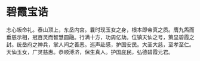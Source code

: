 # 碧霞宝诰

志心皈命礼。泰山顶上，东岳内宫。曩时现玉女之身，根本即帝真之质。膺九炁而垂慈示相，冠百灵而智慧圆融。行满十方，功周亿劫。位镇天仙之号，策显碧霞之封。统岳府之神兵，掌人间之善恶。巡声赴感，护国安民。大圣大慈，至孝至仁。天仙玉女，广灵慈惠。恭顺溥济，保生真人。护国庇民，弘德碧霞元君。
